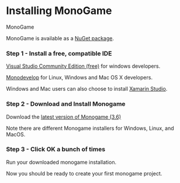 # Installing MonoGame

MonoGame 

MonoGame is available as a [NuGet package](https://docs.microsoft.com/en-us/nuget/).

### Step 1 - Install a free, compatible IDE


[Visual Studio Community Edition (free)](https://www.visualstudio.com/vs/community/) for windows developers.

[Monodevelop](http://www.monodevelop.com/) for Linux, Windows and Mac OS X developers.

Windows and Mac users can also choose to install [Xamarin Studio](http://www.monodevelop.com/download/).


### Step 2 - Download and Install Monogame


Download the [latest version of Monogame (3.6)](http://www.monogame.net/2017/03/01/monogame-3-6/)

Note there are different Monogame installers for Windows, Linux, and MacOS.


### Step 3 - Click OK a bunch of times


Run your downloaded monogame installation.

Now you should be ready to create your first monogame project.



